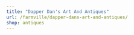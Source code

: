 ```yaml
---
title: "Dapper Dan's Art And Antiques"
url: /farmville/dapper-dans-art-and-antiques/
shop: antiques
---
```

